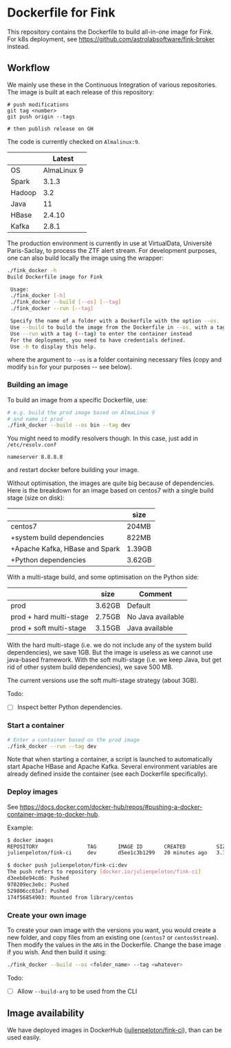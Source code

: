# Dockerfile for Fink

This repository contains the Dockerfile to build all-in-one image for Fink. For k8s deployment, see https://github.com/astrolabsoftware/fink-broker instead.

## Workflow

We mainly use these in the Continuous Integration of various repositories. The image is built at each release of this repository: 

```
# push modifications
git tag <number>
git push origin --tags

# then publish release on GH
```

The code is currently checked on `Almalinux:9`. 

| | Latest |
|-|-----|
| OS | AlmaLinux 9 |
| Spark | 3.1.3 |
| Hadoop | 3.2 |
| Java |11 |
| HBase | 2.4.10 |
| Kafka | 2.8.1 |

The production environment is currently in use at VirtualData, Université Paris-Saclay, to process the ZTF alert stream. For development purposes, one can also build locally the image using the wrapper:

```bash
./fink_docker -h
Build Dockerfile image for Fink

 Usage:
 ./fink_docker [-h]
 ./fink_docker --build [--os] [--tag]
 ./fink_docker --run [--tag]

 Specify the name of a folder with a Dockerfile with the option --os.
 Use --build to build the image from the Dockerfile in --os, with a tag (--tag).
 Use --run with a tag (--tag) to enter the container instead
 For the deployment, you need to have credentials defined.
 Use -h to display this help.
```

where the argument to `--os` is a folder containing necessary files (copy and modify `bin` for your purposes -- see below).

### Building an image

To build an image from a specific Dockerfile, use:

```bash
# e.g. build the prod image based on AlmaLinux 9
# and name it prod
./fink_docker --build --os bin --tag dev
```

You might need to modify resolvers though. In this case, just add in `/etc/resolv.conf`

```
nameserver 8.8.8.8
```

and restart docker before building your image.

Without optimisation, the images are quite big because of dependencies. Here is the breakdown for an image based on centos7 with a single build stage (size on disk):

|        | size |
|--------|------|
| centos7| 204MB|
| +system build dependencies|   822MB |
| +Apache Kafka, HBase and Spark|    1.39GB  |
| +Python dependencies|  3.62GB    |

With a multi-stage build, and some optimisation on the Python side:

|        | size | Comment |
|--------|------|---------|
| prod   |  3.62GB    | Default
| prod + hard multi-stage   |  2.75GB  | No Java available |
| prod + soft multi-stage   |  3.15GB  | Java available |

With the hard multi-stage (i.e. we do not include any of the system build dependencies), we save 1GB. But the image is useless as we cannot use java-based framework. With the soft multi-stage (i.e. we keep Java, but get rid of other system build dependencies), we save 500 MB.

The current versions use the soft multi-stage strategy (about 3GB).

Todo:
- [ ] Inspect better Python dependencies.

### Start a container

```bash
# Enter a container based on the prod image
./fink_docker --run --tag dev
```

Note that when starting a container, a script is launched to automatically start Apache HBase and Apache Kafka. Several environment variables are already defined inside the container (see each Dockerfile specifically).

### Deploy images

See https://docs.docker.com/docker-hub/repos/#pushing-a-docker-container-image-to-docker-hub.

Example:

```bash
$ docker images
REPOSITORY                TAG       IMAGE ID       CREATED          SIZE
julienpeloton/fink-ci     dev       d5ee1c3b1299   20 minutes ago   3.15GB

$ docker push julienpeloton/fink-ci:dev
The push refers to repository [docker.io/julienpeloton/fink-ci]
d3eeb8e94cd6: Pushed
970209ec3e0c: Pushed
529806cc03af: Pushed
174f56854903: Mounted from library/centos
```

### Create your own image

To create your own image with the versions you want, you would create a new folder, and copy files from an existing one (`centos7` or `centos9stream`). Then modify the values in the `ARG` in the Dockerfile. Change the base image if you wish. And then build it using:

```bash
./fink_docker --build --os <folder_name> --tag <whatever>
```

Todo:
- [ ] Allow `--build-arg` to be used from the CLI

## Image availability

We have deployed images in DockerHub ([julienpeloton/fink-ci](https://hub.docker.com/repository/docker/julienpeloton/fink-ci)), than can be used easily.
